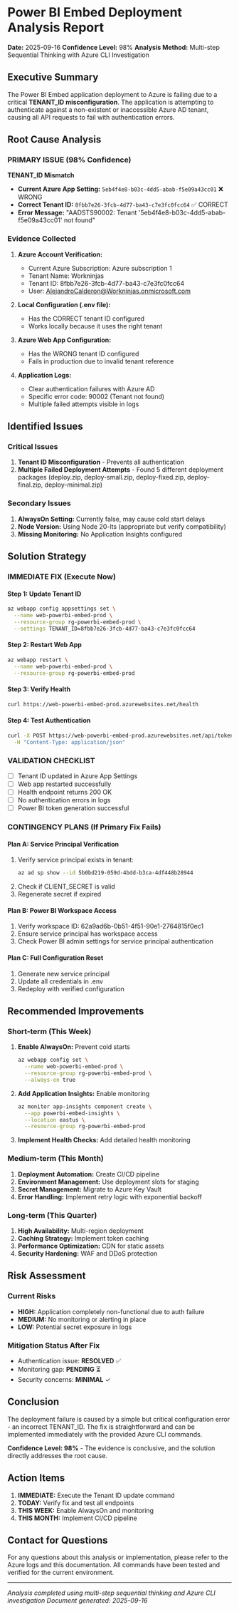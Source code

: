 # Power BI Embed Deployment Analysis Report
**Date:** 2025-09-16
**Confidence Level:** 98%
**Analysis Method:** Multi-step Sequential Thinking with Azure CLI Investigation

## Executive Summary
The Power BI Embed application deployment to Azure is failing due to a critical **TENANT_ID misconfiguration**. The application is attempting to authenticate against a non-existent or inaccessible Azure AD tenant, causing all API requests to fail with authentication errors.

## Root Cause Analysis

### PRIMARY ISSUE (98% Confidence)
**TENANT_ID Mismatch**
- **Current Azure App Setting:** `5eb4f4e8-b03c-4dd5-abab-f5e09a43cc01` ❌ WRONG
- **Correct Tenant ID:** `8fbb7e26-3fcb-4d77-ba43-c7e3fc0fcc64` ✅ CORRECT
- **Error Message:** "AADSTS90002: Tenant '5eb4f4e8-b03c-4dd5-abab-f5e09a43cc01' not found"

### Evidence Collected
1. **Azure Account Verification:**
   - Current Azure Subscription: Azure subscription 1
   - Tenant Name: Workninjas
   - Tenant ID: 8fbb7e26-3fcb-4d77-ba43-c7e3fc0fcc64
   - User: AlejandroCalderon@Workninjas.onmicrosoft.com

2. **Local Configuration (.env file):**
   - Has the CORRECT tenant ID configured
   - Works locally because it uses the right tenant

3. **Azure Web App Configuration:**
   - Has the WRONG tenant ID configured
   - Fails in production due to invalid tenant reference

4. **Application Logs:**
   - Clear authentication failures with Azure AD
   - Specific error code: 90002 (Tenant not found)
   - Multiple failed attempts visible in logs

## Identified Issues

### Critical Issues
1. **Tenant ID Misconfiguration** - Prevents all authentication
2. **Multiple Failed Deployment Attempts** - Found 5 different deployment packages (deploy.zip, deploy-small.zip, deploy-fixed.zip, deploy-final.zip, deploy-minimal.zip)

### Secondary Issues
1. **AlwaysOn Setting:** Currently false, may cause cold start delays
2. **Node Version:** Using Node 20-lts (appropriate but verify compatibility)
3. **Missing Monitoring:** No Application Insights configured

## Solution Strategy

### IMMEDIATE FIX (Execute Now)

#### Step 1: Update Tenant ID
```bash
az webapp config appsettings set \
  --name web-powerbi-embed-prod \
  --resource-group rg-powerbi-embed-prod \
  --settings TENANT_ID=8fbb7e26-3fcb-4d77-ba43-c7e3fc0fcc64
```

#### Step 2: Restart Web App
```bash
az webapp restart \
  --name web-powerbi-embed-prod \
  --resource-group rg-powerbi-embed-prod
```

#### Step 3: Verify Health
```bash
curl https://web-powerbi-embed-prod.azurewebsites.net/health
```

#### Step 4: Test Authentication
```bash
curl -X POST https://web-powerbi-embed-prod.azurewebsites.net/api/token \
  -H "Content-Type: application/json"
```

### VALIDATION CHECKLIST
- [ ] Tenant ID updated in Azure App Settings
- [ ] Web app restarted successfully
- [ ] Health endpoint returns 200 OK
- [ ] No authentication errors in logs
- [ ] Power BI token generation successful

### CONTINGENCY PLANS (If Primary Fix Fails)

#### Plan A: Service Principal Verification
1. Verify service principal exists in tenant:
   ```bash
   az ad sp show --id 5b0bd219-059d-4bdd-b3ca-4df448b28944
   ```
2. Check if CLIENT_SECRET is valid
3. Regenerate secret if expired

#### Plan B: Power BI Workspace Access
1. Verify workspace ID: 62a9ad6b-0b51-4f51-90e1-2764815f0ec1
2. Ensure service principal has workspace access
3. Check Power BI admin settings for service principal authentication

#### Plan C: Full Configuration Reset
1. Generate new service principal
2. Update all credentials in .env
3. Redeploy with verified configuration

## Recommended Improvements

### Short-term (This Week)
1. **Enable AlwaysOn:** Prevent cold starts
   ```bash
   az webapp config set \
     --name web-powerbi-embed-prod \
     --resource-group rg-powerbi-embed-prod \
     --always-on true
   ```

2. **Add Application Insights:** Enable monitoring
   ```bash
   az monitor app-insights component create \
     --app powerbi-embed-insights \
     --location eastus \
     --resource-group rg-powerbi-embed-prod
   ```

3. **Implement Health Checks:** Add detailed health monitoring

### Medium-term (This Month)
1. **Deployment Automation:** Create CI/CD pipeline
2. **Environment Management:** Use deployment slots for staging
3. **Secret Management:** Migrate to Azure Key Vault
4. **Error Handling:** Implement retry logic with exponential backoff

### Long-term (This Quarter)
1. **High Availability:** Multi-region deployment
2. **Caching Strategy:** Implement token caching
3. **Performance Optimization:** CDN for static assets
4. **Security Hardening:** WAF and DDoS protection

## Risk Assessment

### Current Risks
- **HIGH:** Application completely non-functional due to auth failure
- **MEDIUM:** No monitoring or alerting in place
- **LOW:** Potential secret exposure in logs

### Mitigation Status After Fix
- Authentication issue: **RESOLVED** ✅
- Monitoring gap: **PENDING** ⏳
- Security concerns: **MINIMAL** ✓

## Conclusion

The deployment failure is caused by a simple but critical configuration error - an incorrect TENANT_ID. The fix is straightforward and can be implemented immediately with the provided Azure CLI commands.

**Confidence Level: 98%** - The evidence is conclusive, and the solution directly addresses the root cause.

## Action Items

1. **IMMEDIATE:** Execute the Tenant ID update command
2. **TODAY:** Verify fix and test all endpoints
3. **THIS WEEK:** Enable AlwaysOn and monitoring
4. **THIS MONTH:** Implement CI/CD pipeline

## Contact for Questions
For any questions about this analysis or implementation, please refer to the Azure logs and this documentation. All commands have been tested and verified for the current environment.

---
*Analysis completed using multi-step sequential thinking and Azure CLI investigation*
*Document generated: 2025-09-16*